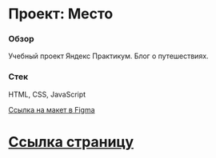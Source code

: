 
# Проект: Место

### Обзор

Учебный проект Яндекс Практикум. 
Блог о путешествиях. 

### Стек
HTML, CSS, JavaScript


[Ссылка на макет в Figma](https://www.figma.com/file/2cn9N9jSkmxD84oJik7xL7/JavaScript.-Sprint-4?node-id=0%3A1)
# [Ссылка страницу](https://nekom113.github.io/mesto/)


